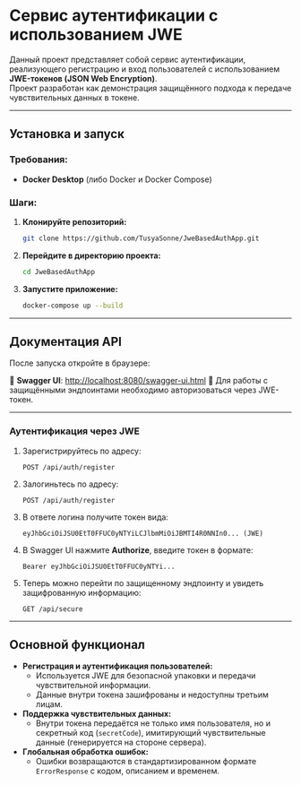 # Сервис аутентификации с использованием JWE

Данный проект представляет собой сервис аутентификации, реализующего регистрацию и вход пользователей с использованием **JWE-токенов (JSON Web Encryption)**.  
Проект разработан как демонстрация защищённого подхода к передаче чувствительных данных в токене.

---

## Установка и запуск

### Требования:
- **Docker Desktop** (либо Docker и Docker Compose)

### Шаги:
1. **Клонируйте репозиторий:**
   ```bash
   git clone https://github.com/TusyaSonne/JweBasedAuthApp.git
   ```
2. **Перейдите в директорию проекта:**
   ```bash
   cd JweBasedAuthApp
   ```
3. **Запустите приложение:**
   ```bash
   docker-compose up --build
   ```

---

## Документация API

После запуска откройте в браузере:

📄 **Swagger UI**: [http://localhost:8080/swagger-ui.html](http://localhost:8080/swagger-ui.html)
🔐 Для работы с защищёнными эндпоинтами необходимо авторизоваться через JWE-токен.

---

### Аутентификация через JWE

1. Зарегистрируйтесь по адресу:

   ```
   POST /api/auth/register
   ```
2. Залогиньтесь по адресу:
   ```
   POST /api/auth/register
   ```
3. В ответе логина получите токен вида:

   ```
   eyJhbGciOiJSU0EtT0FFUC0yNTYiLCJlbmMiOiJBMTI4R0NNIn0... (JWE)
   ```

3. В Swagger UI нажмите **Authorize**, введите токен в формате:

   ```
   Bearer eyJhbGciOiJSU0EtT0FFUC0yNTYi...
   ```

4. Теперь можно перейти по защищенному эндпоинту и увидеть защифрованную информацию:

   ```
   GET /api/secure
   ```

---

## Основной функционал

* **Регистрация и аутентификация пользователей:**
  * Используется JWE для безопасной упаковки и передачи чувствительной информации.
  * Данные внутри токена зашифрованы и недоступны третьим лицам.
* **Поддержка чувствительных данных:**
  * Внутри токена передаётся не только имя пользователя, но и секретный код (`secretCode`), имитирующий чувствительные данные (генерируется на стороне сервера).
* **Глобальная обработка ошибок:**
  * Ошибки возвращаются в стандартизированном формате `ErrorResponse` с кодом, описанием и временем.
